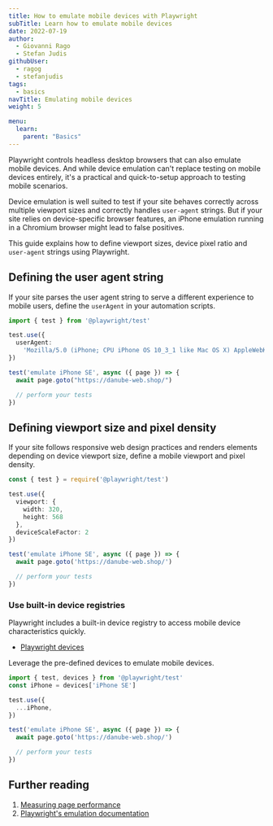 ```yaml
---
title: How to emulate mobile devices with Playwright
subTitle: Learn how to emulate mobile devices
date: 2022-07-19
author:
  - Giovanni Rago
  - Stefan Judis
githubUser:
  - ragog
  - stefanjudis
tags:
  - basics
navTitle: Emulating mobile devices
weight: 5

menu:
  learn:
    parent: "Basics"
---
```


Playwright controls headless desktop browsers that can also emulate mobile devices. And while device emulation can't replace testing on mobile devices entirely, it's a practical and quick-to-setup approach to testing mobile scenarios.

Device emulation is well suited to test if your site behaves correctly across multiple viewport sizes and correctly handles `user-agent` strings. But if your site relies on device-specific browser features, an iPhone emulation running in a Chromium browser might lead to false positives.

This guide explains how to define viewport sizes, device pixel ratio and  `user-agent` strings using Playwright.

## Defining the user agent string

If your site parses the user agent string to serve a different experience to mobile users, define the `userAgent` in your automation scripts.

```ts
import { test } from '@playwright/test'

test.use({
  userAgent:
    'Mozilla/5.0 (iPhone; CPU iPhone OS 10_3_1 like Mac OS X) AppleWebKit/603.1.30 (KHTML, like Gecko) Version/16.0 Mobile/14E304 Safari/602.1',
})

test('emulate iPhone SE', async ({ page }) => {
  await page.goto("https://danube-web.shop/")

  // perform your tests
})
```

## Defining viewport size and pixel density

If your site follows responsive web design practices and renders elements depending on device viewport size, define a mobile viewport and pixel density.

```ts
const { test } = require('@playwright/test')

test.use({ 
  viewport: { 
    width: 320, 
    height: 568 
  }, 
  deviceScaleFactor: 2 
})

test('emulate iPhone SE', async ({ page }) => {
  await page.goto('https://danube-web.shop/')

  // perform your tests
})
```

### Use built-in device registries

Playwright includes a built-in device registry to access mobile device characteristics quickly.

- [Playwright devices](https://playwright.dev/docs/emulation#devices)

Leverage the pre-defined devices to emulate mobile devices.

```ts
import { test, devices } from '@playwright/test'
const iPhone = devices['iPhone SE']

test.use({ 
  ...iPhone,
})

test('emulate iPhone SE', async ({ page }) => {
  await page.goto('https://danube-web.shop/')

  // perform your tests
})
```

## Further reading

1. [Measuring page performance](/learn/playwright/performance/)
2. [Playwright's emulation documentation](https://playwright.dev/docs/emulation)
